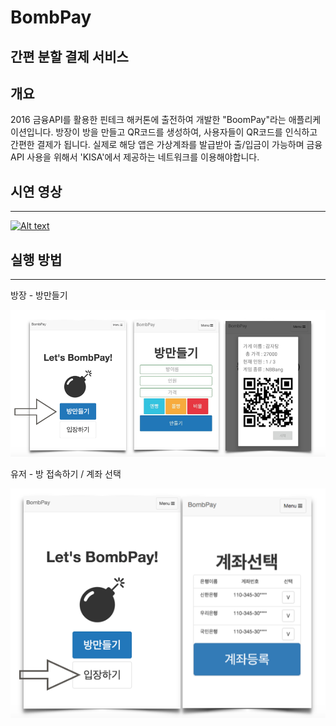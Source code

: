 BombPay
=============

간편 분할 결제 서비스
-------------

## 개요
 2016 금융API를 활용한 핀테크 해커톤에 출전하여 개발한 "BoomPay"라는 애플리케이션입니다. 방장이 방을 만들고 QR코드를 생성하여, 사용자들이 QR코드를 인식하고 간편한 결제가 됩니다. 실제로 해당 앱은 가상계좌를 발급받아 출/입금이 가능하며 금융API 사용을 위해서 'KISA'에서 제공하는 네트워크를 이용해야합니다. 

## 시연 영상
-------------
[![Alt text](https://img.youtube.com/vi/UvhjjFM3wfA/0.jpg)](https://www.youtube.com/watch?v=UvhjjFM3wfA)

## 실행 방법
-------------

방장 - 방만들기

![main](./screenshot/owner.png)

유저 - 방 접속하기 / 계좌 선택

![main](./screenshot/user.png)
